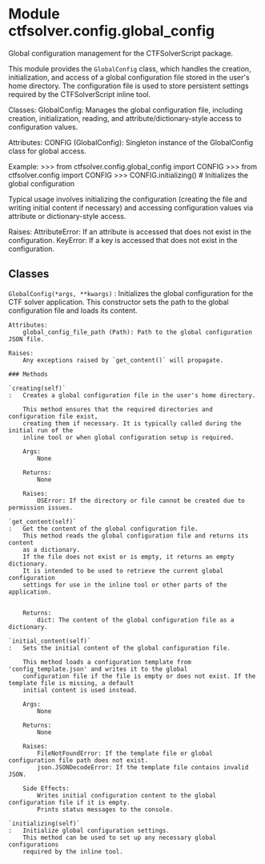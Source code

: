 Module ctfsolver.config.global_config
=====================================
Global configuration management for the CTFSolverScript package.

This module provides the `GlobalConfig` class, which handles the creation, initialization,
and access of a global configuration file stored in the user's home directory. The configuration
file is used to store persistent settings required by the CTFSolverScript inline tool.

Classes:
    GlobalConfig: Manages the global configuration file, including creation, initialization,
                  reading, and attribute/dictionary-style access to configuration values.

Attributes:
    CONFIG (GlobalConfig): Singleton instance of the GlobalConfig class for global access.

Example:
    >>> from ctfsolver.config.global_config import CONFIG
    >>> from ctfsolver.config import CONFIG
    >>> CONFIG.initializing()  # Initializes the global configuration

Typical usage involves initializing the configuration (creating the file and writing initial
content if necessary) and accessing configuration values via attribute or dictionary-style access.

Raises:
    AttributeError: If an attribute is accessed that does not exist in the configuration.
    KeyError: If a key is accessed that does not exist in the configuration.

Classes
-------

`GlobalConfig(*args, **kwargs)`
:   Initializes the global configuration for the CTF solver application.
    This constructor sets the path to the global configuration file and loads its content.
    
    Attributes:
        global_config_file_path (Path): Path to the global configuration JSON file.
    
    Raises:
        Any exceptions raised by `get_content()` will propagate.

    ### Methods

    `creating(self)`
    :   Creates a global configuration file in the user's home directory.
        
        This method ensures that the required directories and configuration file exist,
        creating them if necessary. It is typically called during the initial run of the
        inline tool or when global configuration setup is required.
        
        Args:
            None
        
        Returns:
            None
        
        Raises:
            OSError: If the directory or file cannot be created due to permission issues.

    `get_content(self)`
    :   Get the content of the global configuration file.
        This method reads the global configuration file and returns its content
        as a dictionary.
        If the file does not exist or is empty, it returns an empty dictionary.
        It is intended to be used to retrieve the current global configuration
        settings for use in the inline tool or other parts of the application.
        
        
        Returns:
            dict: The content of the global configuration file as a dictionary.

    `initial_content(self)`
    :   Sets the initial content of the global configuration file.
        
        This method loads a configuration template from 'config_template.json' and writes it to the global
        configuration file if the file is empty or does not exist. If the template file is missing, a default
        initial content is used instead.
        
        Args:
            None
        
        Returns:
            None
        
        Raises:
            FileNotFoundError: If the template file or global configuration file path does not exist.
            json.JSONDecodeError: If the template file contains invalid JSON.
        
        Side Effects:
            Writes initial configuration content to the global configuration file if it is empty.
            Prints status messages to the console.

    `initializing(self)`
    :   Initialize global configuration settings.
        This method can be used to set up any necessary global configurations
        required by the inline tool.